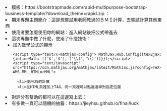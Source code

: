 # 
<li>模板：https://bootstrapmade.com/rapid-multipurpose-bootstrap-business-template/?download_theme=rapid.zip
： 


<li>期末專題主題簡介：這是想嘗試用老師教過的ＢＭＩ計算，去嘗試計算其他東西
<li>使用者要怎麼使用你的網站：進入網站後把公式帶進去
<li>這次專題中做了什麼，使用了什麼技術：
  <ul><li>加入數學公式的顯示

    <script type="text/x-mathjax-config"> MathJax.Hub.Config({tex2jax: {inlineMath: [['$','$'], ['\\(','\\)']]}});</script>
    <script type="text/javascript" src="https://cdn.mathjax.org/mathjax/latest/MathJax.js?config=TeX-AMS-MML_HTMLorMML">

      <li>使用JS的計算  
      <li>在HTML頁裡加上TAG，同一頁裡可以點選選單到指定位置
  </ul>
<li>對評分有幫助的都可以在這邊寫上去：
    <li>有多做一頁可以隨機的抽籤：https://jieyhsu.github.io/final/luck
